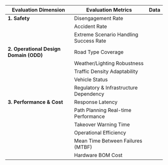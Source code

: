 | ​**Evaluation Dimension**          | ​**Evaluation Metrics**                   | **Data**|
|------------------------------------|------------------------------------------|----|
| ​**1. Safety**                      | Disengagement Rate                       |  |
|                                    | Accident Rate                            |  |
|                                    | Extreme Scenario Handling Success Rate  |  |
| ​**2. Operational Design Domain (ODD)** | Road Type Coverage                 |  |
|                                    | Weather/Lighting Robustness              |  |
|                                    | Traffic Density Adaptability             |  |
|                                    | Vehicle Status                           |  |
|                                    | Regulatory & Infrastructure Dependency   |  |
| ​**3. Performance & Cost**          | Response Latency                         |  |
|                                    | Path Planning Real-time Performance      |  |
|                                    | Takeover Warning Time                    |  |
|                                    | Operational Efficiency                   |  |
|                                    | Mean Time Between Failures (MTBF)        |  |
|                                    | Hardware BOM Cost                        |  |
